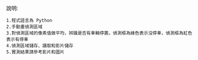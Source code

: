 說明:
    
    1.程式語言為 Python
    2.手動畫偵測區域
    3.對偵測區域的像素值做平均，辨識是否有車輛停置。偵測框為綠色表示沒停車，偵測框為紅色表示有停車
    4.偵測區域儲存、讀取和影片儲存
    5.實測結果請參考影片和圖片

